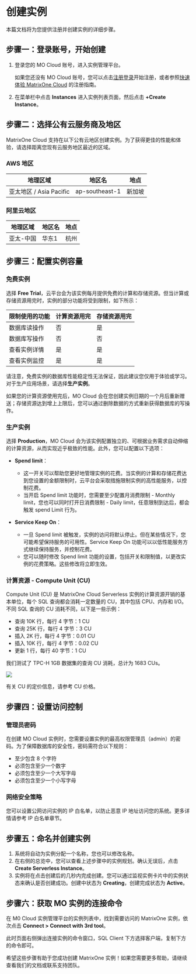 # 创建实例

本篇文档将为您提供注册并创建实例的详细步骤。

## 步骤一：登录账号，开始创建

1. 登录您的 MO Cloud 账号，进入实例管理平台。

    如果您还没有 MO Cloud 账号，您可以点击[注册登录](../Get-Started/quickstart.md)开始注册，或者参照[快速体验 MatrixOne Cloud](../Get-Started/quickstart.md) 的注册指南。

2. 在菜单栏中点击 **Instances** 进入实例列表页面，然后点击 **+Create Instance**。

## 步骤二：选择公有云服务商及地区

MatrixOne Cloud 支持在以下公有云地区创建实例。为了获得更佳的性能和体验，请选择距离您现有云服务地区最近的区域。

### AWS 地区

| 地理区域         | 地区名             | 地点       |
| ----------------- | ------------------ | ---------- |
| 亚太地区 / Asia Pacific | ap-southeast-1   | 新加坡     |

### 阿里云地区

| 地理区域     | 地区名     | 地点     |
| ------------- | ---------- | -------- |
| 亚太-中国     | 华东1     | 杭州     |

## 步骤三：配置实例容量

### 免费实例

选择 **Free Trial**，云平台会为该实例每月提供免费的计算和存储资源。但当计算或存储资源用完时，实例的部分功能将受到限制，如下所示：

|限制使用的功能|计算资源用完| 存储资源用完|
|---|---|---|
|数据库读操作|否|是|
|数据库写操作|否|否|
|查看实例详情|是|是|
|查看实例监控|是|是|

请注意，免费实例的数据库性能稳定性无法保证，因此建议您仅用于体验或学习。对于生产应用场景，请选择**生产实例**。

如果您的计算资源使用完后，MO Cloud 会在您创建实例日期的一个月后重新赠送；存储资源达到增上上限后，您可以通过删除数据的方式重新获得数据库的写操作。

### 生产实例

选择 **Production**，MO Cloud 会为该实例配置独立的、可根据业务需求自动伸缩的计算资源，从而实现近乎极致的性能。此外，您可以配置以下选项：

- **Spend limit**：

  - 这一开关可以帮助您更好地管理实例的花费。当实例的计算和存储花费达到您设置的金额限制时，云平台会采取措施限制实例的高性能服务，以控制花费。
  - 当开启 Spend limit 功能时，您需要至少配置月消费限制 - Monthly limit，您也可以同时打开日消费限制 - Daily limit，任意限制到达后，都会触发 spend Limit 行为。

- **Service Keep On**：

  - 一旦 Spend limit 被触发，实例的访问将默认停止。但在某些情况下，您可能希望保持服务的可用性。Service Keep On 功能可以以低性能服务方式继续保持服务，并控制花费。
  - 您可以随时修改 Spend limit 功能的设置，包括开关和限制值，以更改实例的花费策略。这些修改将立即生效。

### 计算资源 - Compute Unit (CU)

Compute Unit (CU) 是 MatrixOne Cloud Serverless 实例的计算资源开销的基本单位，每个 SQL 查询都会消耗一定数量的 CU，其中包括 CPU、内存和 I/O。不同 SQL 查询的 CU 消耗不同，以下是一些示例：

- 查询 10K 行，每行 4 字节：1 CU
- 查询 25K 行，每行 4 字节：3 CU
- 插入 2K 行，每行 4 字节：0.01 CU
- 插入 10K 行，每行 4 字节：0.02 CU
- 更新 1 行，每行 40 字节：1 CU

我们测试了 TPC-H 1GB 数据集的查询 CU 消耗，总计为 1683 CUs。

![](https://community-shared-data-1308875761.cos.ap-beijing.myqcloud.com/artwork/mocdocs/instance-mgmt/tpch-cu.png)

有关 CU 的定价信息，请参考 CU 价格。

## 步骤四：设置访问控制

### 管理员密码

在创建 MO Cloud 实例时，您需要设置实例的最高权限管理员（admin）的密码。为了保障数据库的安全性，密码需符合以下规则：

- 至少包含 8 个字符
- 必须包含至少一个数字
- 必须包含至少一个大写字母
- 必须包含至少一个小写字母

### 网络安全策略

您可以设置公网访问实例的 IP 白名单，以防止恶意 IP 地址访问您的系统。更多详情请参考 IP 白名单章节。

## 步骤五：命名并创建实例

1. 系统将自动为实例分配一个名称，您也可以修改名称。
2. 在右侧的总览中，您可以查看上述步骤中的实例规划。确认无误后，点击 **Create Serverless Instance**。
3. 实例将在点击创建后的几秒内完成创建。您可以通过监视实例卡片中的实例状态来确认是否创建成功。创建中状态为 **Creating**，创建完成状态为 **Active**。

## 步骤六：获取 MO 实例的连接命令

在 M0 Cloud 实例管理平台的实例列表中，找到需要访问的 MatrixOne 实例，依次点击 **Connect > Connect with 3rd tool**。

此时页面右侧弹出连接实例的命令窗口，SQL Client 下方选择客户端，复制下方的命令即可。

希望这些步骤有助于您成功创建 MatrixOne 实例！如果您需要更多帮助，请继续查看我们的文档或联系支持团队。
